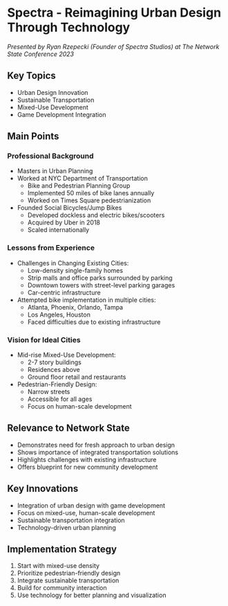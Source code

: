 # Spectra - Reimagining Urban Design Through Technology
*Presented by Ryan Rzepecki (Founder of Spectra Studios) at The Network State Conference 2023*

## Key Topics
- Urban Design Innovation
- Sustainable Transportation
- Mixed-Use Development
- Game Development Integration

## Main Points
### Professional Background
- Masters in Urban Planning
- Worked at NYC Department of Transportation
  - Bike and Pedestrian Planning Group
  - Implemented 50 miles of bike lanes annually
  - Worked on Times Square pedestrianization
- Founded Social Bicycles/Jump Bikes
  - Developed dockless and electric bikes/scooters
  - Acquired by Uber in 2018
  - Scaled internationally

### Lessons from Experience
- Challenges in Changing Existing Cities:
  - Low-density single-family homes
  - Strip malls and office parks surrounded by parking
  - Downtown towers with street-level parking garages
  - Car-centric infrastructure
- Attempted bike implementation in multiple cities:
  - Atlanta, Phoenix, Orlando, Tampa
  - Los Angeles, Houston
  - Faced difficulties due to existing infrastructure

### Vision for Ideal Cities
- Mid-rise Mixed-Use Development:
  - 2-7 story buildings
  - Residences above
  - Ground floor retail and restaurants
- Pedestrian-Friendly Design:
  - Narrow streets
  - Accessible for all ages
  - Focus on human-scale development

## Relevance to Network State
- Demonstrates need for fresh approach to urban design
- Shows importance of integrated transportation solutions
- Highlights challenges with existing infrastructure
- Offers blueprint for new community development

## Key Innovations
- Integration of urban design with game development
- Focus on mixed-use, human-scale development
- Sustainable transportation integration
- Technology-driven urban planning

## Implementation Strategy
1. Start with mixed-use density
2. Prioritize pedestrian-friendly design
3. Integrate sustainable transportation
4. Build for community interaction
5. Use technology for better planning and visualization 